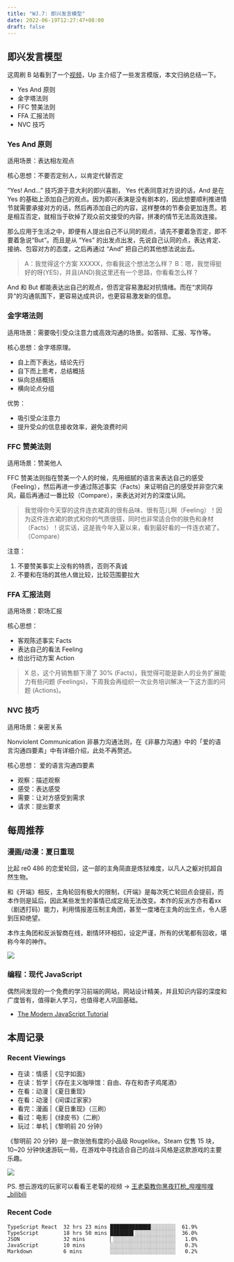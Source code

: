 ```yaml
---
title: "WJ.7: 即兴发言模型"
date: 2022-06-19T12:27:47+08:00
draft: false
---
```


## 即兴发言模型

这周刷 B 站看到了一个[视频](https://www.bilibili.com/video/BV16t4y1W7kZ)，Up 主介绍了一些发言模版，本文归纳总结一下。

- Yes And 原则
- 金字塔法则
- FFC 赞美法则
- FFA 汇报法则
- NVC 技巧

### Yes And 原则

适用场景：表达相左观点

核心思想：不要否定别人，以肯定代替否定

“Yes! And…” 技巧源于意大利的即兴喜剧， Yes 代表同意对方说的话，And 是在 Yes 的基础上添加自己的观点。因为即兴表演是没有剧本的，因此想要顺利推进情节就需要承接对方的话，然后再添加自己的内容，这样整体的节奏会更加连贯。若是相互否定，就相当于砍掉了观众前文接受的内容，拼凑的情节无法高效连接。

那么应用于生活之中，即便有人提出自己不认同的观点，请先不要着急否定，即不要着急说“But”。而且是从 “Yes” 的出发点出发，先说自己认同的点，表达肯定、接纳、包容对方的态度，之后再通过 “And” 把自己的其他想法说出去。

> A：我觉得这个方案 XXXXX，你看我这个想法怎么样？
> B：嗯，我觉得挺好的呀(YES)，并且(AND)我这里还有一个思路，你看看怎么样？

And 和 But 都能表达出自己的观点，但否定容易激起对抗情绪。而在“求同存异“的沟通氛围下，更容易达成共识，也更容易激发新的信息。

### 金字塔法则

适用场景：需要吸引受众注意力或高效沟通的场景。如答辩、汇报、写作等。

核心思想：金字塔原理。
-   自上而下表达，结论先行
-   自下而上思考，总结概括
-   纵向总结概括
-   横向论点分组

优势：
-   吸引受众注意力
-   提升受众的信息接收效率，避免浪费时间

### FFC 赞美法则

适用场景：赞美他人

FFC 赞美法则指在赞美一个人的时候，先用细腻的语言来表达自己的感受（Feeling），然后再进一步通过陈述事实（Facts）来证明自己的感受并非空穴来风，最后再通过一番比较（Compare），来表达对对方的深度认同。

> 我觉得你今天穿的这件连衣裙真的很有品味、很有范儿啊（Feeling）！因为这件连衣裙的款式和你的气质很搭，同时也非常适合你的肤色和身材（Facts）！说实话，这是我今年入夏以来，看到最好看的一件连衣裙了。（Compare）

注意：
1. 不要赞美事实上没有的特质，否则不真诚
2. 不要和在场的其他人做比较，比较范围要拉大


### FFA 汇报法则

适用场景：职场汇报

核心思想：
-   客观陈述事实 Facts
-   表达自己的看法 Feeling
-   给出行动方案 Action

> X 总，这个月销售额下滑了 30% (Facts)，我觉得可能是新人的业务扩展能力有些问题 (Feelings)，下周我会再组织一次业务培训解决一下这方面的问题 (Actions)。

### NVC 技巧

适用场景：亲密关系

Nonviolent Communication 非暴力沟通法则，在《非暴力沟通》中的「爱的语言沟通四要素」中有详细介绍，此处不再赘述。

核心思想： 爱的语言沟通四要素
-   观察：描述观察
-   感受：表达感受
-   需要：让对方感受到需求
-   请求：提出要求

## 每周推荐

### 漫画/动漫：夏日重现

比起 re0 486 的恋爱轮回，这一部的主角简直是炼狱难度，以凡人之躯对抗超自然生物。

和《开端》相反，主角轮回有极大的限制，《开端》是每次死亡轮回点会提前，而本作则是延后，因此某些发生的事情已成定局无法改变。本作的反派方亦有着xx（剧透打码）能力，利用情报差压制主角团，甚至一度堵在主角的出生点，令人感到压抑绝望。

本作主角团和反派智商在线，剧情环环相扣，设定严谨，所有的伏笔都有回收，堪称今年的神作。

![](https://airing.ursb.me/image/blog/20220619121615.png)

### 编程：现代 JavaScript

偶然间发现的一个免费的学习前端的网站，网站设计精美，并且知识内容的深度和广度皆有，值得新人学习，也值得老人巩固基础。

- [The Modern JavaScript Tutorial](https://javascript.info/)

## 本周记录 

### Recent Viewings
- 在读：情感 |《见字如面》
- 在读：哲学 |《存在主义咖啡馆：自由、存在和杏子鸡尾酒》
- 在看：动漫 |《夏日重现》
- 在看：动漫 |《间谍过家家》
- 看完：漫画 |《夏日重现》（三刷）
- 看过：电影 |《绿皮书》（二刷）
- 玩过：单机 |《黎明前 20 分钟》

《黎明前 20 分钟》是一款张弛有度的小品级 Rougelike。Steam 仅售 15 块，10~20 分钟快速游玩一局，在游戏中寻找适合自己的战斗风格是这款游戏的主要乐趣。

![](https://airing.ursb.me/image/blog/20220617225658.png)

PS. 想云游戏的玩家可以看看王老菊的视频 → [王老菊教你黑夜打枪_哔哩哔哩_bilibili](https://www.bilibili.com/video/BV18t4y1h7Ck)

### Recent Code

```
TypeScript React  32 hrs 23 mins █████████████░░░░░░░░  61.9%
TypeScript        18 hrs 50 mins ███████▌░░░░░░░░░░░░░  36.0%
JSON              32 mins        ▏░░░░░░░░░░░░░░░░░░░░   1.0%
JavaScript        10 mins        ░░░░░░░░░░░░░░░░░░░░░   0.3%
Markdown          6 mins         ░░░░░░░░░░░░░░░░░░░░░   0.2%
```